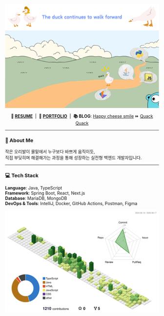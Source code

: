 ![Banner](banner.png "Banner")
![Roadmap](roadmap.png "Roadmap")
<p align="center">
  <b>📄 <a href="https://drive.google.com/file/d/18S5JTqT6YDJhd3VJTkgIik_CJW2Xa2Bu/view?usp=sharing">RESUME</a></b> &nbsp;|&nbsp;
  <b>📁 <a href="https://drive.google.com/file/d/1qwxsANx3WCl6DuRiuZjL5LloDTmkOIwH/view?usp=sharing">PORTFOLIO</a></b> &nbsp;|&nbsp;
  <b>📚 BLOG</b>: <a href="https://blog.naver.com/eggzuxi99">Happy cheese smile</a> ⏩ <a href="https://eggzuxi.github.io/">Quack Quack</a>
</p>

---

### 🦆 About Me

작은 오리발이 물밑에서 누구보다 바쁘게 움직이듯,  
직접 부딪히며 해결해가는 과정을 통해 성장하는 실전형 백엔드 개발자입니다.

---

### 💻 Tech Stack

**Language**: Java, TypeScript  
**Framework**: Spring Boot, React, Next.js  
**Database**: MariaDB, MongoDB  
**DevOps & Tools**: IntelliJ, Docker, GitHub Actions, Postman, Figma

![](./profile-3d-contrib/profile-green-animate.svg)

<!--
**eggzuxi/eggzuxi** is a ✨ _special_ ✨ repository because its `README.md` (this file) appears on your GitHub profile.

Here are some ideas to get you started:

- 🔭 I’m currently working on ...
- 🌱 I’m currently learning ...
- 👯 I’m looking to collaborate on ...
- 🤔 I’m looking for help with ...
- 💬 Ask me about ...
- 📫 How to reach me: ...
- 😄 Pronouns: ...
- ⚡ Fun fact: ...
-->

